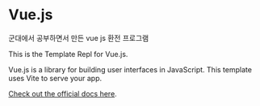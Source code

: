 # Vue.js

군대에서 공부하면서 만든 vue js 환전 프로그램

This is the Template Repl for Vue.js.

Vue.js is a library for building user interfaces in JavaScript. This template uses Vite to serve your app.

[Check out the official docs here](https://vuejs.org/).
